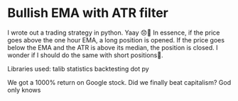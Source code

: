 # Bullish EMA with ATR filter
I wrote out a trading strategy in python. Yaay 😞🔫
In essence, if the price goes above the one hour EMA, a long position is opened. If the price goes below the EMA and the ATR is above its median, the position is closed. I wonder if I should do the same with short positions🤔.

Libraries used:
talib
statistics
backtesting dot py

We got a 1000% return on Google stock. Did we finally beat capitalism? God only knows
